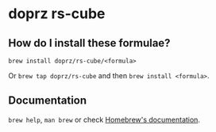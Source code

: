 # doprz rs-cube

## How do I install these formulae?

`brew install doprz/rs-cube/<formula>`

Or `brew tap doprz/rs-cube` and then `brew install <formula>`.

## Documentation

`brew help`, `man brew` or check [Homebrew's documentation](https://docs.brew.sh).

